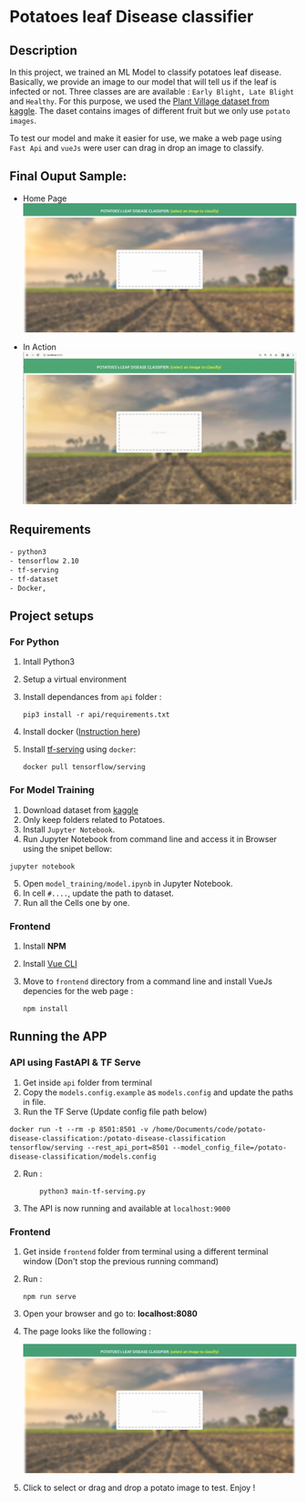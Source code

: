 # Potatoes leaf Disease classifier

## Description

In this project, we trained an ML Model to classify potatoes leaf disease. Basically, we provide an image to our model that will tell us if the leaf is infected or not. Three classes are are available : `Early Blight, Late Blight` and `Healthy`. For this purpose, we used the [Plant Village dataset from kaggle](https://www.kaggle.com/datasets/arjuntejaswi/plant-village/discussion/425047?resource=download). The daset contains images of different fruit but we only use `potato images`.

To test our model and make it easier for use, we make a web page using `Fast Api` and `vueJs` were user can drag in drop an image to classify. 


## Final Ouput Sample:
- Home Page
![output_sample](./readme_img/home-1.png)

- In Action
![output_sample](./readme_img/in_action.gif)

## Requirements

    - python3
    - tensorflow 2.10
    - tf-serving
    - tf-dataset
    - Docker, 


## Project setups

### For Python

1. Intall Python3
2. Setup a virtual environment
3. Install dependances from `api` folder : 
    ```
    pip3 install -r api/requirements.txt
    ```
4. Install docker ([Instruction here](https://docs.docker.com/engine/install/ubuntu/)) 

4. Install [tf-serving](https://www.tensorflow.org/tfx/serving/docker?hl=fr) using `docker`:
    ```
    docker pull tensorflow/serving
    ```

### For Model Training

1. Download dataset from [kaggle](https://www.kaggle.com/datasets/arjuntejaswi/plant-village/discussion/425047?resource=download)
2. Only keep folders related to Potatoes.
3. Install `Jupyter Notebook`.
4. Run Jupyter Notebook from command line and access it in Browser using the snipet bellow:
```
jupyter notebook
```
5. Open `model_training/model.ipynb` in Jupyter Notebook.
6. In cell `#....`, update the path to dataset.
7. Run all the Cells one by one.

### Frontend

1. Install **NPM**
2. Install [Vue CLI](https://cli.vuejs.org/guide/installation.html)
3. Move to `frontend` directory from a command line and install VueJs depencies for the web page :

    ```
    npm install
    ```

## Running the APP

### API using FastAPI & TF Serve
1. Get inside `api` folder from terminal
2. Copy the `models.config.example` as `models.config` and update the paths in file.
3. Run the TF Serve (Update config file path below)
```
docker run -t --rm -p 8501:8501 -v /home/Documents/code/potato-disease-classification:/potato-disease-classification tensorflow/serving --rest_api_port=8501 --model_config_file=/potato-disease-classification/models.config
```
2. Run :
    ```
        python3 main-tf-serving.py
    ```
3. The API is now running and available at `localhost:9000`

### Frontend
1. Get inside `frontend` folder from terminal using a different terminal window (Don't stop the previous running command)
2. Run :

    ``` 
    npm run serve 
    ```
3. Open your browser and go to: **localhost:8080**
4. The page looks like the following :
    
    ![output_sample](./readme_img/home-1.png)

5. Click to select or drag and drop a potato image to test. Enjoy !

